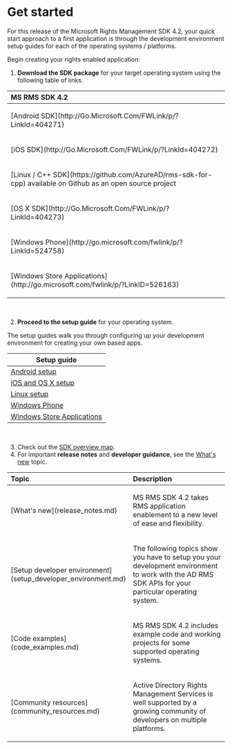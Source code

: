 Get started
====================================================

For this release of the Microsoft Rights Management SDK 4.2, your quick start approach to a first application is through the development environment setup guides for each of the operating systems / platforms.

Begin creating your rights enabled application:

1. **Download the SDK package** for your target operating system using the following table of links.

<table>
<colgroup>
<col width="100%" />
</colgroup>
<thead>
<tr class="header">
<th align="left">MS RMS SDK 4.2</th>
</tr>
</thead>
<tbody>
<tr class="odd">
<td align="left"><p>[Android SDK](http://Go.Microsoft.Com/FWLink/p/?LinkId=404271)</p></td>
</tr>
<tr class="even">
<td align="left"><p>[iOS SDK](http://Go.Microsoft.Com/FWLink/p/?LinkId=404272)</p></td>
</tr>
<tr class="odd">
<td align="left"><p>[Linux / C++ SDK](https://github.com/AzureAD/rms-sdk-for-cpp) available on Github as an open source project</p></td>
</tr>
<tr class="even">
<td align="left"><p>[OS X SDK](http://Go.Microsoft.Com/FWLink/p/?LinkId=404273)</p></td>
</tr>
<tr class="odd">
<td align="left"><p>[Windows Phone](http://go.microsoft.com/fwlink/p/?LinkId=524758)</p></td>
</tr>
<tr class="even">
<td align="left"><p>[Windows Store Applications](http://go.microsoft.com/fwlink/p/?LinkID=526163)</p></td>
</tr>
</tbody>
</table>

 

2. **Proceed to the setup guide** for your operating system.

The setup guides walk you through configuring up your development environment for creating your own based apps.

| Setup guide                                 |
|---------------------------------------------|
| [Android setup](android_sdk.md)            |
| [iOS and OS X setup](ios_sdk.md)           |
| [Linux setup](linux_setup.md)              |
| [Windows Phone](windows_phone_apps.md)     |
| [Windows Store Applications](winrt_sdk.md) |

 

3. Check out the [SDK overview map](api_reference-new.md).
4. For important **release notes** and **developer guidance**, see the [What's new](release_notes.md) topic.
<table>
<colgroup>
<col width="50%" />
<col width="50%" />
</colgroup>
<thead>
<tr class="header">
<th align="left">Topic</th>
<th align="left">Description</th>
</tr>
</thead>
<tbody>
<tr class="odd">
<td align="left"><p>[What's new](release_notes.md)</p></td>
<td align="left"><p>MS RMS SDK 4.2 takes RMS application enablement to a new level of ease and flexibility.</p></td>
</tr>
<tr class="even">
<td align="left"><p>[Setup developer environment](setup_developer_environment.md)</p></td>
<td align="left"><p>The following topics show you have to setup you your development environment to work with the AD RMS SDK APIs for your particular operating system.</p></td>
</tr>
<tr class="odd">
<td align="left"><p>[Code examples](code_examples.md)</p></td>
<td align="left"><p>MS RMS SDK 4.2 includes example code and working projects for some supported operating systems.</p></td>
</tr>
<tr class="even">
<td align="left"><p>[Community resources](community_resources.md)</p></td>
<td align="left"><p>Active Directory Rights Management Services is well supported by a growing community of developers on multiple platforms.</p></td>
</tr>
</tbody>
</table>

 

 

 




